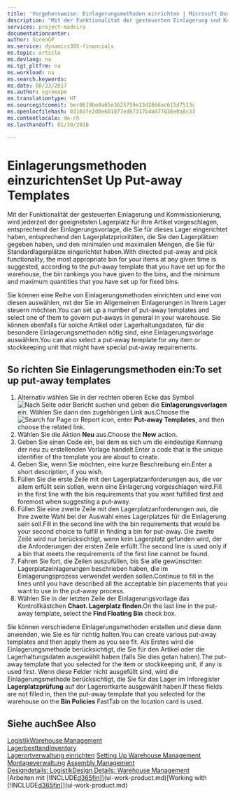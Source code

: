 ```yaml
---
title: 'Vorgehensweise: Einlagerungsmethoden einrichten | Microsoft Docs'
description: "Mit der Funktionalität der gesteuerten Einlagerung und Kommissionierung, wird jederzeit der geeignetsten Lagerplatz für Ihre Artikel vorgeschlagen, entsprechend der Einlagerungsvorlage, die Sie für dieses Lager eingerichtet haben, entsprechend den Lagerplatzprioritäten, die Sie den Lagerplätzen gegeben haben, und den minimalen und maximalen Mengen, die Sie für Standardlagerplätze eingerichtet haben."
services: project-madeira
documentationcenter: 
author: SorenGP
ms.service: dynamics365-financials
ms.topic: article
ms.devlang: na
ms.tgt_pltfrm: na
ms.workload: na
ms.search.keywords: 
ms.date: 08/23/2017
ms.author: sgroespe
ms.translationtype: HT
ms.sourcegitcommit: bec0619be0a65e3625759e13d2866ac615d7513c
ms.openlocfilehash: 0316dfe2d8e601077ed67317b4a077036e0a8c33
ms.contentlocale: de-ch
ms.lasthandoff: 01/30/2018

---
```

# <a name="set-up-put-away-templates"></a><span data-ttu-id="ae6fe-103">Einlagerungsmethoden einzurichten</span><span class="sxs-lookup"><span data-stu-id="ae6fe-103">Set Up Put-away Templates</span></span>
<span data-ttu-id="ae6fe-104">Mit der Funktionalität der gesteuerten Einlagerung und Kommissionierung, wird jederzeit der geeignetsten Lagerplatz für Ihre Artikel vorgeschlagen, entsprechend der Einlagerungsvorlage, die Sie für dieses Lager eingerichtet haben, entsprechend den Lagerplatzprioritäten, die Sie den Lagerplätzen gegeben haben, und den minimalen und maximalen Mengen, die Sie für Standardlagerplätze eingerichtet haben.</span><span class="sxs-lookup"><span data-stu-id="ae6fe-104">With directed put-away and pick functionality, the most appropriate bin for your items at any given time is suggested, according to the put-away template that you have set up for the warehouse, the bin rankings you have given to the bins, and the minimum and maximum quantities that you have set up for fixed bins.</span></span>  

<span data-ttu-id="ae6fe-105">Sie können eine Reihe von Einlagerungsmethoden einrichten und eine von diesen auswählen, mit der Sie im Allgemeinen Einlagerungen in Ihrem Lager steuern möchten.</span><span class="sxs-lookup"><span data-stu-id="ae6fe-105">You can set up a number of put-away templates and select one of them to govern put-aways in general in your warehouse.</span></span> <span data-ttu-id="ae6fe-106">Sie können ebenfalls für solche Artikel oder Lagerhaltungsdaten, für die besondere Einlagerungsmethoden nötig sind, eine Einlagerungsvorlage auswählen.</span><span class="sxs-lookup"><span data-stu-id="ae6fe-106">You can also select a put-away template for any item or stockkeeping unit that might have special put-away requirements.</span></span>  

## <a name="to-set-up-put-away-templates"></a><span data-ttu-id="ae6fe-107">So richten Sie Einlagerungsmethoden ein:</span><span class="sxs-lookup"><span data-stu-id="ae6fe-107">To set up put-away templates</span></span>  
1.  <span data-ttu-id="ae6fe-108">Alternativ wählen Sie in der rechten oberen Ecke das Symbol ![Nach Seite oder Bericht suchen](media/ui-search/search_small.png "Nach Seite oder Bericht suchen") und geben die **Einlagerungsvorlagen** ein. Wählen Sie dann den zugehörigen Link aus.</span><span class="sxs-lookup"><span data-stu-id="ae6fe-108">Choose the ![Search for Page or Report](media/ui-search/search_small.png "Search for Page or Report icon") icon, enter **Put-away Templates**, and then choose the related link.</span></span>  
2.  <span data-ttu-id="ae6fe-109">Wählen Sie die Aktion **Neu** aus.</span><span class="sxs-lookup"><span data-stu-id="ae6fe-109">Choose the **New** action.</span></span>  
3.  <span data-ttu-id="ae6fe-110">Geben Sie einen Code ein, bei dem es sich um die eindeutige Kennung der neu zu erstellenden Vorlage handelt.</span><span class="sxs-lookup"><span data-stu-id="ae6fe-110">Enter a code that is the unique identifier of the template you are about to create.</span></span>  
4.  <span data-ttu-id="ae6fe-111">Geben Sie, wenn Sie möchten, eine kurze Beschreibung ein.</span><span class="sxs-lookup"><span data-stu-id="ae6fe-111">Enter a short description, if you wish.</span></span>  
5.  <span data-ttu-id="ae6fe-112">Füllen Sie die erste Zeile mit den Lagerplatzanforderungen aus, die vor allem erfüllt sein sollen, wenn eine Einlagerung vorgeschlagen wird.</span><span class="sxs-lookup"><span data-stu-id="ae6fe-112">Fill in the first line with the bin requirements that you want fulfilled first and foremost when suggesting a put-away.</span></span>  
6.  <span data-ttu-id="ae6fe-113">Füllen Sie eine zweite Zeile mit den Lagerplatzanforderungen aus, die Ihre zweite Wahl bei der Auswahl eines Lagerplatzes für die Einlagerung sein soll.</span><span class="sxs-lookup"><span data-stu-id="ae6fe-113">Fill in the second line with the bin requirements that would be your second choice to fulfill in finding a bin for put-away.</span></span> <span data-ttu-id="ae6fe-114">Die zweite Zeile wird nur berücksichtigt, wenn kein Lagerplatz gefunden wird, der die Anforderungen der ersten Zeile erfüllt.</span><span class="sxs-lookup"><span data-stu-id="ae6fe-114">The second line is used only if a bin that meets the requirements of the first line cannot be found.</span></span>  
7.  <span data-ttu-id="ae6fe-115">Fahren Sie fort, die Zeilen auszufüllen, bis Sie alle gewünschten Lagerplatzeinlagerungen beschrieben haben, die im Einlagerungsprozess verwendet werden sollen.</span><span class="sxs-lookup"><span data-stu-id="ae6fe-115">Continue to fill in the lines until you have described all the acceptable bin placements that you want to use in the put-away process.</span></span>  
8.  <span data-ttu-id="ae6fe-116">Wählen Sie in der letzten Zeile der Einlagerungsvorlage das Kontrollkästchen **Chaot. Lagerplatz finden**.</span><span class="sxs-lookup"><span data-stu-id="ae6fe-116">On the last line in the put-away template, select the **Find Floating Bin** check box.</span></span>  

<span data-ttu-id="ae6fe-117">Sie können verschiedene Einlagerungsmethoden erstellen und diese dann anwenden, wie Sie es für richtig halten.</span><span class="sxs-lookup"><span data-stu-id="ae6fe-117">You can create various put-away templates and then apply them as you see fit.</span></span> <span data-ttu-id="ae6fe-118">Als Erstes wird die Einlagerungsmethode berücksichtigt, die Sie für den Artikel oder die Lagerhaltungsdaten ausgewählt haben (falls Sie dies getan haben).</span><span class="sxs-lookup"><span data-stu-id="ae6fe-118">The put-away template that you selected for the item or stockkeeping unit, if any is used first.</span></span> <span data-ttu-id="ae6fe-119">Wenn diese Felder nicht ausgefüllt sind, wird die Einlagerungsmethode berücksichtigt, die Sie für das Lager im Inforegister **Lagerplatzprüfung** auf der Lagerortkarte ausgewählt haben.</span><span class="sxs-lookup"><span data-stu-id="ae6fe-119">If these fields are not filled in, then the put-away template that you selected for the warehouse on the **Bin Policies** FastTab on the location card is used.</span></span>  

## <a name="see-also"></a><span data-ttu-id="ae6fe-120">Siehe auch</span><span class="sxs-lookup"><span data-stu-id="ae6fe-120">See Also</span></span>  
[<span data-ttu-id="ae6fe-121">Logistik</span><span class="sxs-lookup"><span data-stu-id="ae6fe-121">Warehouse Management</span></span>](warehouse-manage-warehouse.md)  
[<span data-ttu-id="ae6fe-122">Lagerbesttand</span><span class="sxs-lookup"><span data-stu-id="ae6fe-122">Inventory</span></span>](inventory-manage-inventory.md)  
<span data-ttu-id="ae6fe-123">[Lagerortverwaltung einrichten](warehouse-setup-warehouse.md)   </span><span class="sxs-lookup"><span data-stu-id="ae6fe-123">[Setting Up Warehouse Management](warehouse-setup-warehouse.md)   </span></span>  
<span data-ttu-id="ae6fe-124">[Montageverwaltung](assembly-assemble-items.md)  </span><span class="sxs-lookup"><span data-stu-id="ae6fe-124">[Assembly Management](assembly-assemble-items.md)  </span></span>  
[<span data-ttu-id="ae6fe-125">Designdetails: Logistik</span><span class="sxs-lookup"><span data-stu-id="ae6fe-125">Design Details: Warehouse Management</span></span>](design-details-warehouse-management.md)  
<span data-ttu-id="ae6fe-126">[Arbeiten mit [!INCLUDE[d365fin](includes/d365fin_md.md)]](ui-work-product.md)</span><span class="sxs-lookup"><span data-stu-id="ae6fe-126">[Working with [!INCLUDE[d365fin](includes/d365fin_md.md)]](ui-work-product.md)</span></span>

